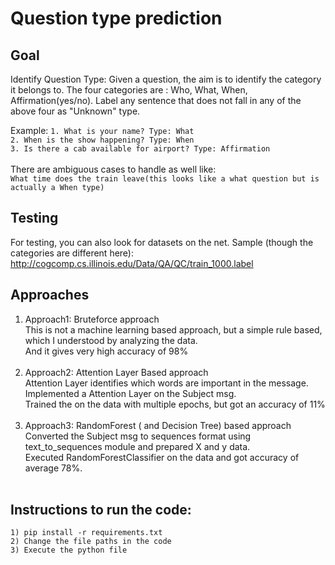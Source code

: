 # Question type prediction

## Goal
Identify Question Type: Given a question, the aim is to identify the category it belongs to. The four categories are : Who, What, When, Affirmation(yes/no).
Label any sentence that does not fall in any of the above four as "Unknown" type.

Example:
``1. What is your name? Type: What`` <br />
``2. When is the show happening? Type: When`` <br />
``3. Is there a cab available for airport? Type: Affirmation`` <br />  <br />
There are ambiguous cases to handle as well like: <br />
``What time does the train leave(this looks like a what question but is actually a When type)``

## Testing
For testing, you can also look for datasets on the net. Sample (though the categories are different here): http://cogcomp.cs.illinois.edu/Data/QA/QC/train_1000.label

## Approaches <br />
1) Approach1: Bruteforce approach <br />
  This is not a machine learning based approach, but a simple rule based, which I understood by analyzing the data.  <br />
  And it gives very high accuracy of 98% <br />
   <br />
2) Approach2: Attention Layer Based approach  <br />
	Attention Layer identifies which words are important in the message. Implemented a Attention Layer on the Subject msg.  <br />
	Trained the on the data with multiple epochs, but got an accuracy of 11% <br />
   <br />
3) Approach3: RandomForest ( and Decision Tree) based approach <br />
  Converted the Subject msg to sequences format using text_to_sequences module and prepared X and y data. <br />
  Executed RandomForestClassifier on the data and got accuracy of average 78%. <br />
   <br />
  
## Instructions to run the code:
```
1) pip install -r requirements.txt
2) Change the file paths in the code 
3) Execute the python file
```
